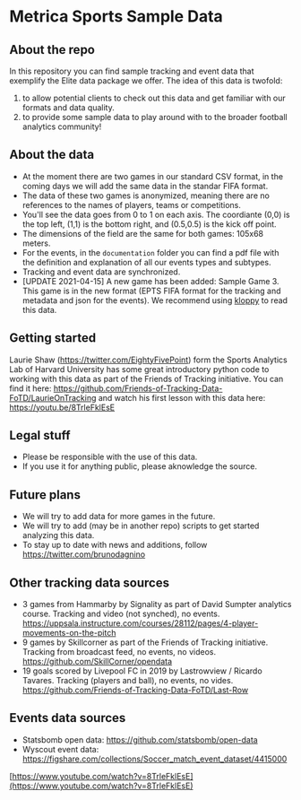 # Metrica Sports Sample Data

## About the repo
In this repository you can find sample tracking and event data that exemplify the Elite data package we offer. The idea of this data is twofold: 
1. to allow potential clients to check out this data and get familiar with our formats and data quality. 
2. to provide some sample data to play around with to the broader football analytics community! 

## About the data
- At the moment there are two games in our standard CSV format, in the coming days we will add the same data in the standar FIFA format. 
- The data of these two games is anonymized, meaning there are no references to the names of players, teams or competitions.
- You'll see the data goes from 0 to 1 on each axis. The coordiante (0,0) is the top left, (1,1) is the bottom right, and (0.5,0.5) is the kick off point. 
- The dimensions of the field are the same for both games: 105x68 meters. 
- For the events, in the `documentation` folder you can find a pdf file with the definition and explanation of all our events types and subtypes. 
- Tracking and event data are synchronized.
- [UPDATE 2021-04-15] A new game has been added: Sample Game 3. This game is in the new format (EPTS FIFA format for the tracking and metadata and json for the events). We recommend using [kloppy](https://github.com/PySport/kloppy/) to read this data.

## Getting started
Laurie Shaw (https://twitter.com/EightyFivePoint) form the Sports Analytics Lab of Harvard University has some great introductory python code to working with this data as part of the Friends of Tracking initiative. You can find it here: https://github.com/Friends-of-Tracking-Data-FoTD/LaurieOnTracking and watch his first lesson with this data here: https://youtu.be/8TrleFklEsE

## Legal stuff
- Please be responsible with the use of this data.
- If you use it for anything public, please aknowledge the source.

## Future plans
- We will try to add data for more games in the future.
- We will try to add (may be in another repo) scripts to get started analyzing this data.
- To stay up to date with news and additions, follow https://twitter.com/brunodagnino

## Other tracking data sources
- 3 games from Hammarby by Signality as part of David Sumpter analytics course. Tracking and video (not synched), no events. https://uppsala.instructure.com/courses/28112/pages/4-player-movements-on-the-pitch
- 9 games by Skillcorner as part of the Friends of Tracking initiative. Tracking from broadcast feed, no events, no videos. https://github.com/SkillCorner/opendata
- 19 goals scored by Livepool FC in 2019 by Lastrowview / Ricardo Tavares. Tracking (players and ball), no events, no vides. https://github.com/Friends-of-Tracking-Data-FoTD/Last-Row

## Events data sources
- Statsbomb open data: https://github.com/statsbomb/open-data
- Wyscout event data: https://figshare.com/collections/Soccer_match_event_dataset/4415000

[https://www.youtube.com/watch?v=8TrleFklEsE](https://www.youtube.com/watch?v=8TrleFklEsE)
